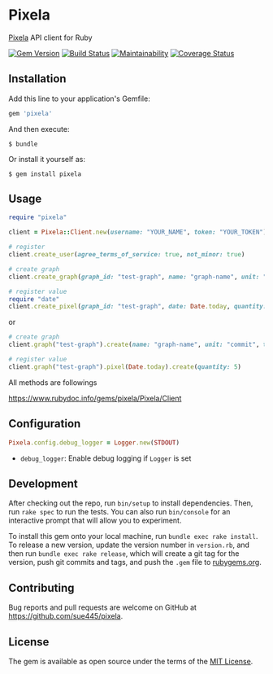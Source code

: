 # Pixela

[Pixela](https://pixe.la/) API client for Ruby

[![Gem Version](https://badge.fury.io/rb/pixela.svg)](https://badge.fury.io/rb/pixela)
[![Build Status](https://travis-ci.org/sue445/pixela.svg?branch=master)](https://travis-ci.org/sue445/pixela)
[![Maintainability](https://api.codeclimate.com/v1/badges/4c6316222717ee809b57/maintainability)](https://codeclimate.com/github/sue445/pixela/maintainability)
[![Coverage Status](https://coveralls.io/repos/github/sue445/pixela/badge.svg)](https://coveralls.io/github/sue445/pixela)

## Installation

Add this line to your application's Gemfile:

```ruby
gem 'pixela'
```

And then execute:

    $ bundle

Or install it yourself as:

    $ gem install pixela

## Usage

```ruby
require "pixela"

client = Pixela::Client.new(username: "YOUR_NAME", token: "YOUR_TOKEN")

# register
client.create_user(agree_terms_of_service: true, not_minor: true)

# create graph
client.create_graph(graph_id: "test-graph", name: "graph-name", unit: "commit", type: "int", color: "shibafu")

# register value
require "date" 
client.create_pixel(graph_id: "test-graph", date: Date.today, quantity: 5) 
```

or

```ruby
# create graph
client.graph("test-graph").create(name: "graph-name", unit: "commit", type: "int", color: "shibafu")

# register value
client.graph("test-graph").pixel(Date.today).create(quantity: 5)
```


All methods are followings

https://www.rubydoc.info/gems/pixela/Pixela/Client

## Configuration
```ruby
Pixela.config.debug_logger = Logger.new(STDOUT)
```

* `debug_logger`: Enable debug logging if `Logger` is set

## Development

After checking out the repo, run `bin/setup` to install dependencies. Then, run `rake spec` to run the tests. You can also run `bin/console` for an interactive prompt that will allow you to experiment.

To install this gem onto your local machine, run `bundle exec rake install`. To release a new version, update the version number in `version.rb`, and then run `bundle exec rake release`, which will create a git tag for the version, push git commits and tags, and push the `.gem` file to [rubygems.org](https://rubygems.org).

## Contributing

Bug reports and pull requests are welcome on GitHub at https://github.com/sue445/pixela.

## License

The gem is available as open source under the terms of the [MIT License](https://opensource.org/licenses/MIT).
